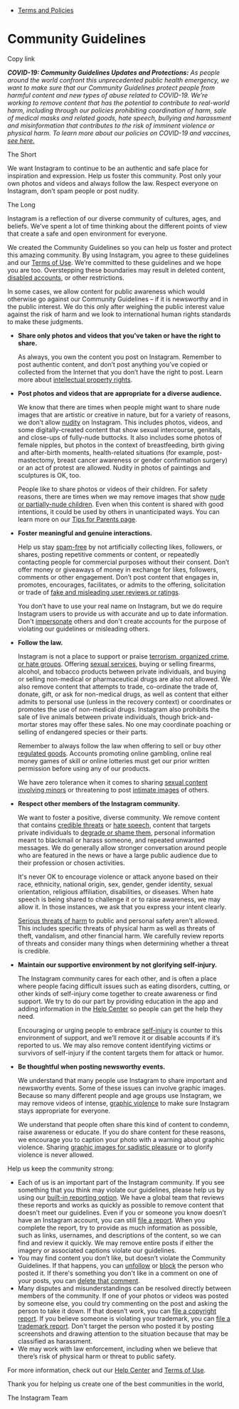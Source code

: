 *   [Terms and Policies](https://help.instagram.com/1417489251945243/?helpref=breadcrumb)

Community Guidelines
====================

Copy link

_**COVID-19: Community Guidelines Updates and Protections:** As people around the world confront this unprecedented public health emergency, we want to make sure that our Community Guidelines protect people from harmful content and new types of abuse related to COVID-19. We’re working to remove content that has the potential to contribute to real-world harm, including through our policies prohibiting coordination of harm, sale of medical masks and related goods, hate speech, bullying and harassment and misinformation that contributes to the risk of imminent violence or physical harm. To learn more about our policies on COVID-19 and vaccines, [see here.](https://help.instagram.com/697825587576762?helpref=faq_content)_

The Short

We want Instagram to continue to be an authentic and safe place for inspiration and expression. Help us foster this community. Post only your own photos and videos and always follow the law. Respect everyone on Instagram, don’t spam people or post nudity.

The Long

Instagram is a reflection of our diverse community of cultures, ages, and beliefs. We’ve spent a lot of time thinking about the different points of view that create a safe and open environment for everyone.

We created the Community Guidelines so you can help us foster and protect this amazing community. By using Instagram, you agree to these guidelines and our [Terms of Use](https://www.instagram.com/legal/terms). We’re committed to these guidelines and we hope you are too. Overstepping these boundaries may result in deleted content, [disabled accounts](https://help.instagram.com/366993040048856?helpref=faq_content), or other restrictions.

In some cases, we allow content for public awareness which would otherwise go against our Community Guidelines – if it is newsworthy and in the public interest. We do this only after weighing the public interest value against the risk of harm and we look to international human rights standards to make these judgments.

*   **Share only photos and videos that you’ve taken or have the right to share.**
    
    As always, you own the content you post on Instagram. Remember to post authentic content, and don’t post anything you’ve copied or collected from the Internet that you don’t have the right to post. Learn more about [intellectual property rights](https://help.instagram.com/126382350847838?helpref=faq_content).
    
*   **Post photos and videos that are appropriate for a diverse audience.**
    
    We know that there are times when people might want to share nude images that are artistic or creative in nature, but for a variety of reasons, we don’t allow [nudity](https://l.instagram.com/?u=https%3A%2F%2Fwww.facebook.com%2Fcommunitystandards%2Fadult_nudity_sexual_activity&e=AT2mjYb3IVgWQLmWbXKC2swhe13WCKhStuK6WLchk_uqvbRFojLAKSiSDfBQnhOiSZVa8nmMBVBCKI5sS-dOIb6EmulBO-0DrA5b4WrEtHCq2JDLmHEonAKKMumYGKqv2Ur5GQ8JhHJujU2cQxfVfevQsK3ZOvDzFKKP6A) on Instagram. This includes photos, videos, and some digitally-created content that show sexual intercourse, genitals, and close-ups of fully-nude buttocks. It also includes some photos of female nipples, but photos in the context of breastfeeding, birth giving and after-birth moments, health-related situations (for example, post-mastectomy, breast cancer awareness or gender confirmation surgery) or an act of protest are allowed. Nudity in photos of paintings and sculptures is OK, too.
    
    People like to share photos or videos of their children. For safety reasons, there are times when we may remove images that show [nude or partially-nude children](https://l.instagram.com/?u=https%3A%2F%2Fwww.facebook.com%2Fcommunitystandards%2Fchild_nudity_sexual_exploitation&e=AT2mjYb3IVgWQLmWbXKC2swhe13WCKhStuK6WLchk_uqvbRFojLAKSiSDfBQnhOiSZVa8nmMBVBCKI5sS-dOIb6EmulBO-0DrA5b4WrEtHCq2JDLmHEonAKKMumYGKqv2Ur5GQ8JhHJujU2cQxfVfevQsK3ZOvDzFKKP6A). Even when this content is shared with good intentions, it could be used by others in unanticipated ways. You can learn more on our [Tips for Parents page](https://help.instagram.com/154475974694511/?helpref=faq_content).
    
*   **Foster meaningful and genuine interactions.**
    
    Help us stay [spam-free](https://l.instagram.com/?u=https%3A%2F%2Fwww.facebook.com%2Fcommunitystandards%2Fspam&e=AT2mjYb3IVgWQLmWbXKC2swhe13WCKhStuK6WLchk_uqvbRFojLAKSiSDfBQnhOiSZVa8nmMBVBCKI5sS-dOIb6EmulBO-0DrA5b4WrEtHCq2JDLmHEonAKKMumYGKqv2Ur5GQ8JhHJujU2cQxfVfevQsK3ZOvDzFKKP6A) by not artificially collecting likes, followers, or shares, posting repetitive comments or content, or repeatedly contacting people for commercial purposes without their consent. Don’t offer money or giveaways of money in exchange for likes, followers, comments or other engagement. Don’t post content that engages in, promotes, encourages, facilitates, or admits to the offering, solicitation or trade of [fake and misleading user reviews or ratings](https://l.instagram.com/?u=https%3A%2F%2Fwww.facebook.com%2Fcommunitystandards%2Ffraud_deception&e=AT2mjYb3IVgWQLmWbXKC2swhe13WCKhStuK6WLchk_uqvbRFojLAKSiSDfBQnhOiSZVa8nmMBVBCKI5sS-dOIb6EmulBO-0DrA5b4WrEtHCq2JDLmHEonAKKMumYGKqv2Ur5GQ8JhHJujU2cQxfVfevQsK3ZOvDzFKKP6A).
    
    You don’t have to use your real name on Instagram, but we do require Instagram users to provide us with accurate and up to date information. Don't [impersonate](https://l.instagram.com/?u=https%3A%2F%2Fwww.facebook.com%2Fcommunitystandards%2Fmisrepresentation&e=AT2mjYb3IVgWQLmWbXKC2swhe13WCKhStuK6WLchk_uqvbRFojLAKSiSDfBQnhOiSZVa8nmMBVBCKI5sS-dOIb6EmulBO-0DrA5b4WrEtHCq2JDLmHEonAKKMumYGKqv2Ur5GQ8JhHJujU2cQxfVfevQsK3ZOvDzFKKP6A) others and don't create accounts for the purpose of violating our guidelines or misleading others.
    
*   **Follow the law.**
    
    Instagram is not a place to support or praise [terrorism, organized crime, or hate groups](https://l.instagram.com/?u=https%3A%2F%2Fwww.facebook.com%2Fcommunitystandards%2Fdangerous_individuals_organizations&e=AT2mjYb3IVgWQLmWbXKC2swhe13WCKhStuK6WLchk_uqvbRFojLAKSiSDfBQnhOiSZVa8nmMBVBCKI5sS-dOIb6EmulBO-0DrA5b4WrEtHCq2JDLmHEonAKKMumYGKqv2Ur5GQ8JhHJujU2cQxfVfevQsK3ZOvDzFKKP6A). Offering [sexual services](https://l.instagram.com/?u=https%3A%2F%2Fwww.facebook.com%2Fcommunitystandards%2Fsexual_solicitation&e=AT2mjYb3IVgWQLmWbXKC2swhe13WCKhStuK6WLchk_uqvbRFojLAKSiSDfBQnhOiSZVa8nmMBVBCKI5sS-dOIb6EmulBO-0DrA5b4WrEtHCq2JDLmHEonAKKMumYGKqv2Ur5GQ8JhHJujU2cQxfVfevQsK3ZOvDzFKKP6A), buying or selling firearms, alcohol, and tobacco products between private individuals, and buying or selling non-medical or pharmaceutical drugs are also not allowed. We also remove content that attempts to trade, co-ordinate the trade of, donate, gift, or ask for non-medical drugs, as well as content that either admits to personal use (unless in the recovery context) or coordinates or promotes the use of non-medical drugs. Instagram also prohibits the sale of live animals between private individuals, though brick-and-mortar stores may offer these sales. No one may coordinate poaching or selling of endangered species or their parts.
    
    Remember to always follow the law when offering to sell or buy other [regulated goods](https://l.instagram.com/?u=https%3A%2F%2Fwww.facebook.com%2Fcommunitystandards%2Fregulated_goods&e=AT2mjYb3IVgWQLmWbXKC2swhe13WCKhStuK6WLchk_uqvbRFojLAKSiSDfBQnhOiSZVa8nmMBVBCKI5sS-dOIb6EmulBO-0DrA5b4WrEtHCq2JDLmHEonAKKMumYGKqv2Ur5GQ8JhHJujU2cQxfVfevQsK3ZOvDzFKKP6A). Accounts promoting online gambling, online real money games of skill or online lotteries must get our prior written permission before using any of our products.
    
    We have zero tolerance when it comes to sharing [sexual content involving minors](https://l.instagram.com/?u=https%3A%2F%2Fwww.facebook.com%2Fcommunitystandards%2Fchild_nudity_sexual_exploitation&e=AT2mjYb3IVgWQLmWbXKC2swhe13WCKhStuK6WLchk_uqvbRFojLAKSiSDfBQnhOiSZVa8nmMBVBCKI5sS-dOIb6EmulBO-0DrA5b4WrEtHCq2JDLmHEonAKKMumYGKqv2Ur5GQ8JhHJujU2cQxfVfevQsK3ZOvDzFKKP6A) or threatening to post [intimate images](https://l.instagram.com/?u=https%3A%2F%2Fwww.facebook.com%2Fcommunitystandards%2Fsexual_exploitation_adults&e=AT2mjYb3IVgWQLmWbXKC2swhe13WCKhStuK6WLchk_uqvbRFojLAKSiSDfBQnhOiSZVa8nmMBVBCKI5sS-dOIb6EmulBO-0DrA5b4WrEtHCq2JDLmHEonAKKMumYGKqv2Ur5GQ8JhHJujU2cQxfVfevQsK3ZOvDzFKKP6A) of others.
    
*   **Respect other members of the Instagram community.**
    
    We want to foster a positive, diverse community. We remove content that contains [credible threats](https://l.instagram.com/?u=https%3A%2F%2Fwww.facebook.com%2Fcommunitystandards%2Fcredible_violence&e=AT2mjYb3IVgWQLmWbXKC2swhe13WCKhStuK6WLchk_uqvbRFojLAKSiSDfBQnhOiSZVa8nmMBVBCKI5sS-dOIb6EmulBO-0DrA5b4WrEtHCq2JDLmHEonAKKMumYGKqv2Ur5GQ8JhHJujU2cQxfVfevQsK3ZOvDzFKKP6A) or [hate speech](https://l.instagram.com/?u=https%3A%2F%2Fwww.facebook.com%2Fcommunitystandards%2Fhate_speech&e=AT2mjYb3IVgWQLmWbXKC2swhe13WCKhStuK6WLchk_uqvbRFojLAKSiSDfBQnhOiSZVa8nmMBVBCKI5sS-dOIb6EmulBO-0DrA5b4WrEtHCq2JDLmHEonAKKMumYGKqv2Ur5GQ8JhHJujU2cQxfVfevQsK3ZOvDzFKKP6A), content that targets private individuals to [degrade or shame them](https://l.instagram.com/?u=https%3A%2F%2Fwww.facebook.com%2Fcommunitystandards%2Fbullying&e=AT2mjYb3IVgWQLmWbXKC2swhe13WCKhStuK6WLchk_uqvbRFojLAKSiSDfBQnhOiSZVa8nmMBVBCKI5sS-dOIb6EmulBO-0DrA5b4WrEtHCq2JDLmHEonAKKMumYGKqv2Ur5GQ8JhHJujU2cQxfVfevQsK3ZOvDzFKKP6A), personal information meant to blackmail or harass someone, and repeated unwanted messages. We do generally allow stronger conversation around people who are featured in the news or have a large public audience due to their profession or chosen activities.
    
    It's never OK to encourage violence or attack anyone based on their race, ethnicity, national origin, sex, gender, gender identity, sexual orientation, religious affiliation, disabilities, or diseases. When hate speech is being shared to challenge it or to raise awareness, we may allow it. In those instances, we ask that you express your intent clearly.
    
    [Serious threats of harm](https://l.instagram.com/?u=https%3A%2F%2Fwww.facebook.com%2Fcommunitystandards%2Fcredible_violence&e=AT2mjYb3IVgWQLmWbXKC2swhe13WCKhStuK6WLchk_uqvbRFojLAKSiSDfBQnhOiSZVa8nmMBVBCKI5sS-dOIb6EmulBO-0DrA5b4WrEtHCq2JDLmHEonAKKMumYGKqv2Ur5GQ8JhHJujU2cQxfVfevQsK3ZOvDzFKKP6A) to public and personal safety aren't allowed. This includes specific threats of physical harm as well as threats of theft, vandalism, and other financial harm. We carefully review reports of threats and consider many things when determining whether a threat is credible.
    
*   **Maintain our supportive environment by not glorifying self-injury.**
    
    The Instagram community cares for each other, and is often a place where people facing difficult issues such as eating disorders, cutting, or other kinds of self-injury come together to create awareness or find support. We try to do our part by providing education in the app and adding information in the [Help Center](https://help.instagram.com/) so people can get the help they need.
    
    Encouraging or urging people to embrace [self-injury](https://l.instagram.com/?u=https%3A%2F%2Fwww.facebook.com%2Fcommunitystandards%2Fsuicide_self_injury_violence&e=AT2mjYb3IVgWQLmWbXKC2swhe13WCKhStuK6WLchk_uqvbRFojLAKSiSDfBQnhOiSZVa8nmMBVBCKI5sS-dOIb6EmulBO-0DrA5b4WrEtHCq2JDLmHEonAKKMumYGKqv2Ur5GQ8JhHJujU2cQxfVfevQsK3ZOvDzFKKP6A) is counter to this environment of support, and we’ll remove it or disable accounts if it’s reported to us. We may also remove content identifying victims or survivors of self-injury if the content targets them for attack or humor.
    
*   **Be thoughtful when posting newsworthy events.**
    
    We understand that many people use Instagram to share important and newsworthy events. Some of these issues can involve graphic images. Because so many different people and age groups use Instagram, we may remove videos of intense, [graphic violence](https://l.instagram.com/?u=https%3A%2F%2Fwww.facebook.com%2Fcommunitystandards%2Fgraphic_violence&e=AT2mjYb3IVgWQLmWbXKC2swhe13WCKhStuK6WLchk_uqvbRFojLAKSiSDfBQnhOiSZVa8nmMBVBCKI5sS-dOIb6EmulBO-0DrA5b4WrEtHCq2JDLmHEonAKKMumYGKqv2Ur5GQ8JhHJujU2cQxfVfevQsK3ZOvDzFKKP6A) to make sure Instagram stays appropriate for everyone.
    
    We understand that people often share this kind of content to condemn, raise awareness or educate. If you do share content for these reasons, we encourage you to caption your photo with a warning about graphic violence. Sharing [graphic images for sadistic pleasure](https://l.instagram.com/?u=https%3A%2F%2Fwww.facebook.com%2Fcommunitystandards%2Fcruel_insensitive&e=AT2mjYb3IVgWQLmWbXKC2swhe13WCKhStuK6WLchk_uqvbRFojLAKSiSDfBQnhOiSZVa8nmMBVBCKI5sS-dOIb6EmulBO-0DrA5b4WrEtHCq2JDLmHEonAKKMumYGKqv2Ur5GQ8JhHJujU2cQxfVfevQsK3ZOvDzFKKP6A) or to glorify violence is never allowed.
    

Help us keep the community strong:

*   Each of us is an important part of the Instagram community. If you see something that you think may violate our guidelines, please help us by using our [built-in reporting option](https://help.instagram.com/165828726894770?helpref=faq_content). We have a global team that reviews these reports and works as quickly as possible to remove content that doesn’t meet our guidelines. Even if you or someone you know doesn’t have an Instagram account, you can still [file a report](https://help.instagram.com/contact/383679321740945). When you complete the report, try to provide as much information as possible, such as links, usernames, and descriptions of the content, so we can find and review it quickly. We may remove entire posts if either the imagery or associated captions violate our guidelines.
*   You may find content you don’t like, but doesn’t violate the Community Guidelines. If that happens, you can [unfollow](https://help.instagram.com/286340048138725?helpref=faq_content) or [block](https://help.instagram.com/426700567389543/?helpref=faq_content) the person who posted it. If there's something you don't like in a comment on one of your posts, you can [delete that comment](https://help.instagram.com/289098941190483?helpref=faq_content).
*   Many disputes and misunderstandings can be resolved directly between members of the community. If one of your photos or videos was posted by someone else, you could try commenting on the post and asking the person to take it down. If that doesn’t work, you can [file a copyright report](https://help.instagram.com/126382350847838?helpref=faq_content). If you believe someone is violating your trademark, you can [file a trademark report](https://help.instagram.com/222826637847963?helpref=faq_content). Don't target the person who posted it by posting screenshots and drawing attention to the situation because that may be classified as harassment.
*   We may work with law enforcement, including when we believe that there’s risk of physical harm or threat to public safety.

For more information, check out our [Help Center](https://help.instagram.com/) and [Terms of Use](https://l.instagram.com/?u=http%3A%2F%2Finstagram.com%2Flegal%2Fterms%2F%23&e=AT2mjYb3IVgWQLmWbXKC2swhe13WCKhStuK6WLchk_uqvbRFojLAKSiSDfBQnhOiSZVa8nmMBVBCKI5sS-dOIb6EmulBO-0DrA5b4WrEtHCq2JDLmHEonAKKMumYGKqv2Ur5GQ8JhHJujU2cQxfVfevQsK3ZOvDzFKKP6A).

Thank you for helping us create one of the best communities in the world,

The Instagram Team